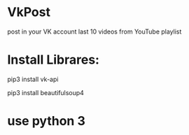 # VkPost

post in your VK account last 10 videos from YouTube playlist

# Install Librares:

pip3 install vk-api

pip3 install beautifulsoup4

# use python 3
